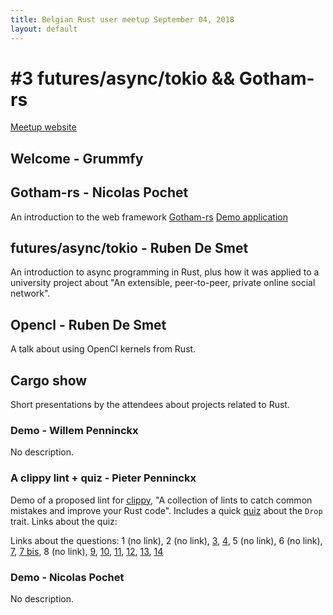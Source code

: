 ```yaml
---
title: Belgian Rust user meetup September 04, 2018
layout: default
---
```


# #3 futures/async/tokio && Gotham-rs

[Meetup website](https://www.meetup.com/Belgium-Rust-user-group/events/249899651/)

## Welcome - Grummfy

## Gotham-rs - Nicolas Pochet

An introduction to the web framework [Gotham-rs](https://gotham.rs/)
[Demo application](https://github.com/n-pochet/gotham-demo)

## futures/async/tokio - Ruben De Smet

An introduction to async programming in Rust, plus how it was applied to
a university project about "An extensible, peer-to-peer, private online social
network".

## Opencl - Ruben De Smet

A talk about using OpenCl kernels from Rust.

## Cargo show

Short presentations by the attendees about projects related to Rust.

### Demo - Willem Penninckx

No description.

### A clippy lint + quiz - Pieter Penninckx

Demo of a proposed lint for [clippy](https://github.com/rust-lang-nursery/rust-clippy/),
"A collection of lints to catch common mistakes and improve your Rust code".
Includes a quick [quiz](quiz.rs) about the `Drop` trait.
Links about the quiz:

Links about the questions:
1 (no link),
2 (no link),
[3](https://doc.rust-lang.org/book/first-edition/patterns.html#ignoring-bindings),
[4](https://doc.rust-lang.org/stable/reference/expressions.html#temporary-lifetimes),
5 (no link),
6 (no link),
[7](https://doc.rust-lang.org/std/ops/trait.Drop.html#variables-are-dropped-in-reverse-order-of-declaration),
[7 bis](https://doc.rust-lang.org/stable/reference/destructors.html),
8 (no link),
[9](https://doc.rust-lang.org/stable/reference/destructors.html),
[10](https://doc.rust-lang.org/std/ops/trait.Drop.html#dropping-is-done-recursively),
[11](https://doc.rust-lang.org/stable/reference/expressions.html#temporary-lifetimes),
[12](https://doc.rust-lang.org/stable/reference/expressions.html#temporary-lifetimes),
[13](https://doc.rust-lang.org/stable/reference/expressions.html#temporary-lifetimes),
[14](https://doc.rust-lang.org/stable/reference/expressions.html#temporary-lifetimes)

### Demo - Nicolas Pochet

No description.
